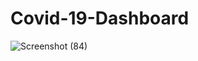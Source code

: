 # Covid-19-Dashboard
![Screenshot (84)](https://user-images.githubusercontent.com/70045720/117409884-53d93680-af2f-11eb-8a2b-b12451d9671d.png)


